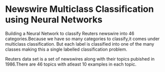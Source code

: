 # Newswire Multiclass Classification using Neural Networks
Building a Neural Network to classify Reuters newswire into 46 categories.Because we have so many categories to classify,it comes under multiclass classification.
But each label is classified into one of the many classes making this a single labelled classification problem.

Reuters data set is a set of newswires along with their topics pubished in 1986.There are 46 topics with atleast 10 examples in each topic. 
